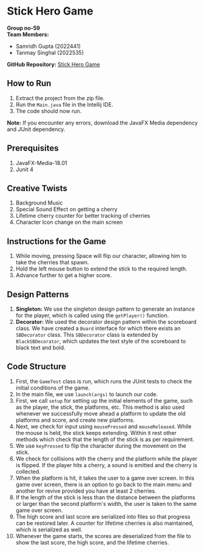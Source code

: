# Stick Hero Game

**Group no-59**  
**Team Members:**  
- Samridh Gupta (2022441)
- Tanmay Singhal (2022535)

**GitHub Repository:** [Stick Hero Game](https://github.com/pecpo/APProject)

## How to Run

1. Extract the project from the zip file.
2. Run the `Main.java` file in the Intellij IDE.
3. The code should now run.

**Note:** If you encounter any errors, download the JavaFX Media dependency and JUnit dependency.

## Prerequisites

1. JavaFX-Media-18.01
2. Junit 4

## Creative Twists

1. Background Music
2. Special Sound Effect on getting a cherry
3. Lifetime cherry counter for better tracking of cherries
4. Character Icon change on the main screen

## Instructions for the Game

1. While moving, pressing Space will flip our character, allowing him to take the cherries that spawn.
2. Hold the left mouse button to extend the stick to the required length.
3. Advance further to get a higher score.

## Design Patterns

1. **Singleton:** We use the singleton design pattern to generate an instance for the player, which is called using the `getPlayer()` function.
2. **Decorator:** We used the decorator design pattern within the scoreboard class. We have created a `Board` interface for which there exists an `SBDecorator` class. This `SBDecorator` class is extended by `BlackSBDecorator`, which updates the text style of the scoreboard to black text and bold.

## Code Structure

1. First, the `GameTest` class is run, which runs the JUnit tests to check the initial conditions of the game.
2. In the main file, we use `launch(args)` to launch our code.
3. First, we call `setup` for setting up the initial elements of the game, such as the player, the stick, the platforms, etc. This method is also used whenever we successfully move ahead a platform to update the old platforms and score, and create new platforms.
4. Next, we check for input using `mousePressed` and `mouseReleased`. While the mouse is held, the stick keeps extending. Within it rest other methods which check that the length of the stick is as per requirement.
5. We use `keyPressed` to flip the character during the movement on the stick.
6. We check for collisions with the cherry and the platform while the player is flipped. If the player hits a cherry, a sound is emitted and the cherry is collected.
7. When the platform is hit, it takes the user to a game over screen. In this game over screen, there is an option to go back to the main menu and another for revive provided you have at least 2 cherries.
8. If the length of the stick is less than the distance between the platforms or larger than the second platform's width, the user is taken to the same game over screen.
9. The high score and last score are serialized into files so that progress can be restored later. A counter for lifetime cherries is also maintained, which is serialized as well.
10. Whenever the game starts, the scores are deserialized from the file to show the last score, the high score, and the lifetime cherries.
